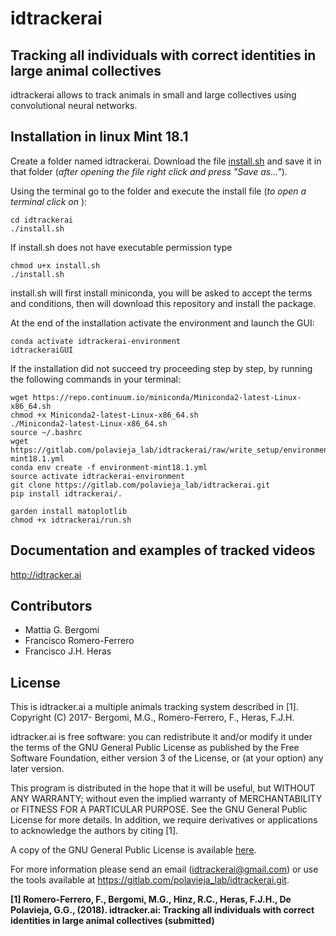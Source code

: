 # idtrackerai
## Tracking all individuals with correct identities in large animal collectives

idtrackerai allows to track animals in small and large collectives using convolutional neural networks.


## Installation in linux Mint 18.1

Create a folder named idtrackerai. Download the file [install.sh](https://gitlab.com/polavieja_lab/idtrackerai/raw/write_setup/install.sh) and save it in that folder (*after opening the file right click and press "Save as..."*).

Using the terminal go to the folder and execute the install file (*to open a terminal click on* ):

    cd idtrackerai
    ./install.sh

If install.sh does not have executable permission type

    chmod u+x install.sh
    ./install.sh

install.sh will first install miniconda, you will be asked to accept the terms
and conditions, then will download this repository and install the package.

At the end of the installation activate the environment and launch the GUI:

    conda activate idtrackerai-environment
    idtrackeraiGUI

If the installation did not succeed try proceeding step by step, by running
the following commands in your terminal:

    wget https://repo.continuum.io/miniconda/Miniconda2-latest-Linux-x86_64.sh
    chmod +x Miniconda2-latest-Linux-x86_64.sh
    ./Miniconda2-latest-Linux-x86_64.sh
    source ~/.bashrc
    wget https://gitlab.com/polavieja_lab/idtrackerai/raw/write_setup/environment-mint18.1.yml
    conda env create -f environment-mint18.1.yml
    source activate idtrackerai-environment
    git clone https://gitlab.com/polavieja_lab/idtrackerai.git
    pip install idtrackerai/.
    
    garden install matoplotlib
    chmod +x idtrackerai/run.sh



## Documentation and examples of tracked videos
http://idtracker.ai

## Contributors
* Mattia G. Bergomi
* Francisco Romero-Ferrero
* Francisco J.H. Heras

## License
This is idtracker.ai a multiple animals tracking system
described in [1].
Copyright (C) 2017- Bergomi, M.G., Romero-Ferrero, F., Heras, F.J.H.

idtracker.ai is free software: you can redistribute it and/or modify
it under the terms of the GNU General Public License as published by
the Free Software Foundation, either version 3 of the License, or
(at your option) any later version.

This program is distributed in the hope that it will be useful,
but WITHOUT ANY WARRANTY; without even the implied warranty of
MERCHANTABILITY or FITNESS FOR A PARTICULAR PURPOSE.  See the
GNU General Public License for more details. In addition, we require
derivatives or applications to acknowledge the authors by citing [1].

A copy of the GNU General Public License is available [here](LICENSE).

For more information please send an email (idtrackerai@gmail.com) or
use the tools available at https://gitlab.com/polavieja_lab/idtrackerai.git.

**[1] Romero-Ferrero, F., Bergomi, M.G., Hinz, R.C., Heras, F.J.H., De Polavieja, G.G.,
(2018). idtracker.ai: Tracking all individuals with correct identities in large
animal collectives (submitted)**
